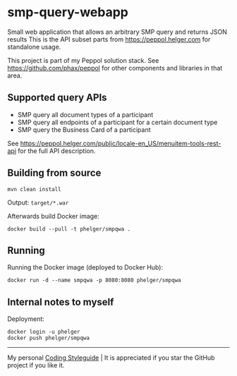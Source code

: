 # smp-query-webapp

Small web application that allows an arbitrary SMP query and returns JSON results
This is the API subset parts from https://peppol.helger.com for standalone usage.

This project is part of my Peppol solution stack. See https://github.com/phax/peppol for other components and libraries in that area.

## Supported query APIs

* SMP query all document types of a participant
* SMP query all endpoints of a participant for a certain document type
* SMP query the Business Card of a participant

See https://peppol.helger.com/public/locale-en_US/menuitem-tools-rest-api for the full API description.

## Building from source

```
mvn clean install
```

Output: `target/*.war`

Afterwards build Docker image:

```
docker build --pull -t phelger/smpqwa .
```

## Running

Running the Docker image (deployed to Docker Hub):

```
docker run -d --name smpqwa -p 8080:8080 phelger/smpqwa
```

## Internal notes to myself

Deployment:

```
docker login -u phelger
docker push phelger/smpqwa
```

---

My personal [Coding Styleguide](https://github.com/phax/meta/blob/master/CodingStyleguide.md) |
It is appreciated if you star the GitHub project if you like it.